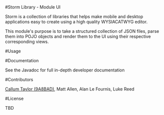 #Storm Library - Module UI

Storm is a collection of libraries that helps make mobile and desktop applications easy to create using a high quality WYSIACATWYG editor.

This module's purpose is to take a structured collection of JSON files, parse them into POJO objects and render them to the UI using their respective corresponding views.

#Usage

#Documentation

See the Javadoc for full in-depth developer documentation

#Contributors

[Callum Taylor (9A8BAD)](http://keybase.io/scruffyfox), Matt Allen, Alan Le Fournis, Luke Reed

#License

TBD
